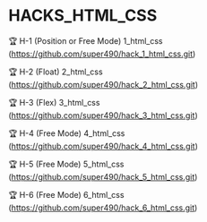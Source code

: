 # HACKS_HTML_CSS

🏆 H-1 (Position or Free Mode) 1_html_css (https://github.com/super490/hack_1_html_css.git)

🏆 H-2 (Float) 2_html_css (https://github.com/super490/hack_2_html_css.git)

🏆 H-3 (Flex) 3_html_css (https://github.com/super490/hack_3_html_css.git)

🏆 H-4 (Free Mode) 4_html_css (https://github.com/super490/hack_4_html_css.git)

🏆 H-5 (Free Mode) 5_html_css (https://github.com/super490/hack_5_html_css.git)

🏆 H-6 (Free Mode) 6_html_css (https://github.com/super490/hack_6_html_css.git)
